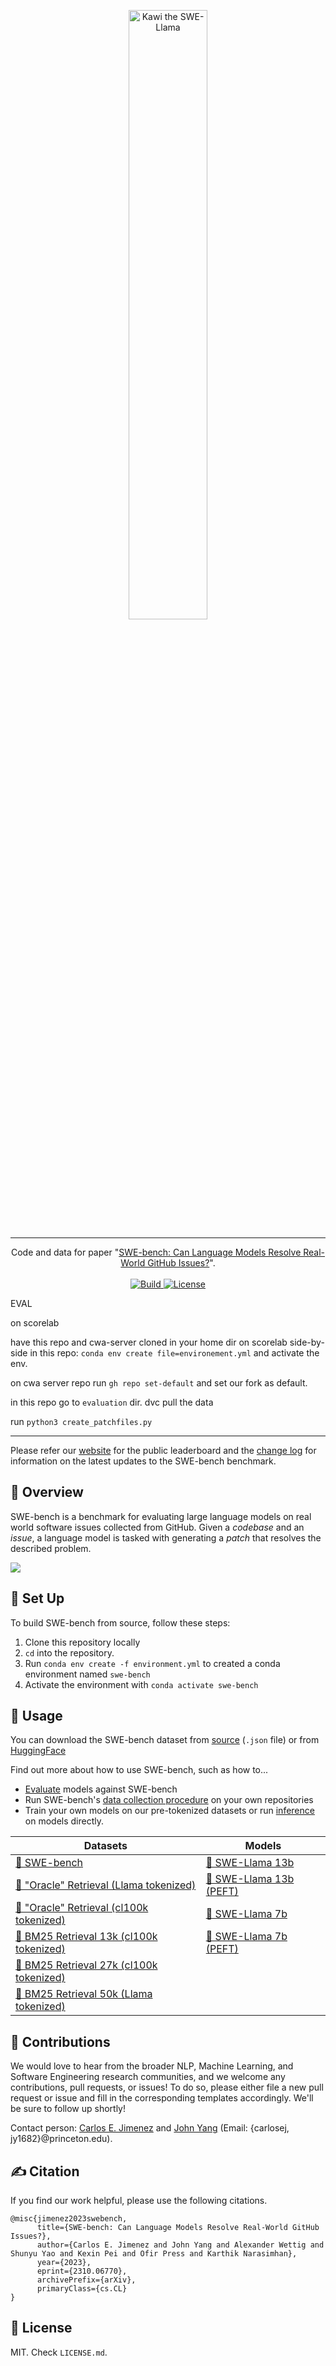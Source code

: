 <p align="center">
  <a href="https://github.com/princeton-nlp/Llamao">
    <img src="assets/swellama_banner.png" width="50%" alt="Kawi the SWE-Llama" />
  </a>
</p>

---
<p align="center">
Code and data for paper "<a href="http://swe-bench.github.io/paper.pdf">SWE-bench: Can Language Models Resolve Real-World GitHub Issues?</a>".
    </br>
    </br>
    <a href="https://www.python.org/">
        <img alt="Build" src="https://img.shields.io/badge/Python-3.8+-1f425f.svg?color=purple">
    </a>
    <a href="https://copyright.princeton.edu/policy">
        <img alt="License" src="https://img.shields.io/badge/License-MIT-blue">
    </a>
</p>

EVAL

on scorelab

have this repo and cwa-server cloned in your home dir on scorelab side-by-side
in this repo: `conda env create file=environement.yml` and activate the env.

on cwa server repo run `gh repo set-default` and set our fork as default.


in this repo go to `evaluation` dir.
dvc pull the data

run `python3 create_patchfiles.py`

-----------------------
Please refer our [website](http://swe-bench.github.io) for the public leaderboard and the [change log](https://github.com/princeton-nlp/SWE-bench/blob/master/CHANGELOG.md) for information on the latest updates to the SWE-bench benchmark.

## 👋 Overview
SWE-bench is a benchmark for evaluating large language models on real world software issues collected from GitHub.
Given a *codebase* and an *issue*, a language model is tasked with generating a *patch* that resolves the described problem.

<img src="assets/teaser.png">

## 🚀 Set Up
To build SWE-bench from source, follow these steps:
1. Clone this repository locally
2. `cd` into the repository.
3. Run `conda env create -f environment.yml` to created a conda environment named `swe-bench`
4. Activate the environment with `conda activate swe-bench`

## 💽 Usage
You can download the SWE-bench dataset from [source](https://drive.google.com/uc?export=download&id=164g55i3_B78F6EphCZGtgSrd2GneFyRM) (`.json` file) or from [HuggingFace](https://huggingface.co/datasets/princeton-nlp/SWE-bench)

Find out more about how to use SWE-bench, such as how to...
* [Evaluate](https://github.com/princeton-nlp/SWE-bench/blob/master/harness/) models against SWE-bench
* Run SWE-bench's [data collection procedure](https://github.com/princeton-nlp/SWE-bench/blob/master/collect/) on your own repositories
* Train your own models on our pre-tokenized datasets or run [inference](https://github.com/princeton-nlp/SWE-bench/blob/master/inference/) on models directly.

| Datasets | Models |
| - | - |
| [🤗 SWE-bench](https://huggingface.co/datasets/princeton-nlp/SWE-bench) | [🦙 SWE-Llama 13b](https://huggingface.co/princeton-nlp/SWE-Llama-13b) |
| [🤗 "Oracle" Retrieval (Llama tokenized)](https://huggingface.co/datasets/princeton-nlp/SWE-bench_oracle_llama) | [🦙 SWE-Llama 13b (PEFT)](https://huggingface.co/princeton-nlp/SWE-Llama-13b-peft) |
| [🤗 "Oracle" Retrieval (cl100k tokenized)](https://huggingface.co/datasets/princeton-nlp/SWE-bench_oracle_cl100k) | [🦙 SWE-Llama 7b](https://huggingface.co/princeton-nlp/SWE-Llama-7b) |
| [🤗 BM25 Retrieval 13k (cl100k tokenized)](https://huggingface.co/datasets/princeton-nlp/SWE-bench_bm25_13k_cl100k) | [🦙 SWE-Llama 7b (PEFT)](https://huggingface.co/princeton-nlp/SWE-Llama-7b-peft) |
| [🤗 BM25 Retrieval 27k (cl100k tokenized)](https://huggingface.co/datasets/princeton-nlp/SWE-bench_bm25_27k_cl100k) | |
| [🤗 BM25 Retrieval 50k (Llama tokenized)](https://huggingface.co/datasets/princeton-nlp/SWE-bench_bm25_50k_llama)   | |

## 💫 Contributions
We would love to hear from the broader NLP, Machine Learning, and Software Engineering research communities, and we welcome any contributions, pull requests, or issues!
To do so, please either file a new pull request or issue and fill in the corresponding templates accordingly. We'll be sure to follow up shortly!

Contact person: [Carlos E. Jimenez](http://www.carlosejimenez.com/) and [John Yang](https://john-b-yang.github.io/) (Email: {carlosej, jy1682}@princeton.edu).

## ✍️ Citation
If you find our work helpful, please use the following citations.
```
@misc{jimenez2023swebench,
      title={SWE-bench: Can Language Models Resolve Real-World GitHub Issues?}, 
      author={Carlos E. Jimenez and John Yang and Alexander Wettig and Shunyu Yao and Kexin Pei and Ofir Press and Karthik Narasimhan},
      year={2023},
      eprint={2310.06770},
      archivePrefix={arXiv},
      primaryClass={cs.CL}
}
```

## 🪪 License
MIT. Check `LICENSE.md`.
